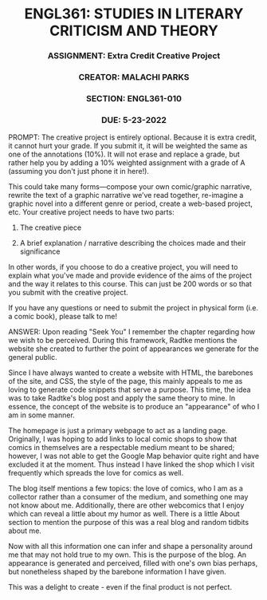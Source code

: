# <center> ENGL361: STUDIES IN LITERARY CRITICISM AND THEORY </center>
### <center> **ASSIGNMENT:** Extra Credit Creative Project </center>
### <center> **CREATOR:** MALACHI PARKS </center>
### <center> **SECTION:** ENGL361-010 </center>
### <center> **DUE:** 5-23-2022 </center>

PROMPT:
The creative project is entirely optional. Because it is extra credit, it cannot hurt your grade. If you submit it, it will be weighted the same as one of the annotations (10%). It will not erase and replace a grade, but rather help you by adding a 10% weighted assignment with a grade of A (assuming you don't just phone it in here!). 

This could take many forms—compose your own comic/graphic narrative, rewrite the text of a graphic narrative we’ve read together, re-imagine a graphic novel into a different genre or period, create a web-based project, etc. Your creative project needs to have two parts:

1. The creative piece

2. A brief explanation / narrative describing the choices made and their significance

In other words, if you choose to do a creative project, you will need to explain what you've made and provide evidence of the aims of the project and the way it relates to this course. This can just be 200 words or so that you submit with the creative project.

If you have any questions or need to submit the project in physical form (i.e. a comic book), please talk to me!



ANSWER:
Upon reading "Seek You" I remember the chapter regarding how we wish to be perceived. During this framework, Radtke mentions the website she created to further the point of appearances we generate for the general public.

Since I have always wanted to create a website with HTML, the barebones of the site, and CSS, the style of the page, this mainly appeals to me as loving to generate code snippets that serve a purpose. This time, the idea was to take Radtke's blog post and apply the same theory to mine. In essence, the concept of the website is to produce an "appearance" of who I am in some manner.

The homepage is just a primary webpage to act as a landing page. Originally, I was hoping to add links to local comic shops to show that comics in themselves are a respectable medium meant to be shared; however, I was not able to get the Google Map behavior quite right and have excluded it at the moment. Thus instead I have linked the shop which I visit frequently which spreads the 
love for comics as well.

The blog itself mentions a few topics: the love of comics, who I am as a collector rather than a consumer of the medium, and something one may not know about me. Additionally, there are other webcomics that I enjoy which can reveal a little about my humor as well. There is a little About section to mention the purpose of this was a real blog and random tidbits about me.

Now with all this information one can infer and shape a personality around me that may not hold true to my own. This is the purpose of the blog. An appearance is generated and perceived, filled with one's own bias perhaps, but nonetheless shaped by the barebone information I have given.

This was a delight to create - even if the final product is not perfect.